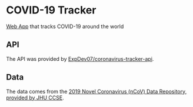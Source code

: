 # COVID-19 Tracker 
[Web App](https://covid-worldwide.herokuapp.com/) that tracks COVID-19 around the world

## API
The API was provided by [ExpDev07/coronavirus-tracker-api](https://github.com/ExpDev07/coronavirus-tracker-api).

## Data
The data comes from the [2019 Novel Coronavirus (nCoV) Data Repository, provided
by JHU CCSE](https://github.com/CSSEGISandData/2019-nCoV).

